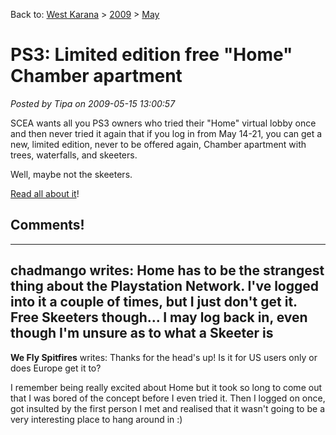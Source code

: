 Back to: [West Karana](/posts/westkarana.md) > [2009](/posts/2009/westkarana.md) > [May](./westkarana.md)
# PS3: Limited edition free "Home" Chamber apartment

*Posted by Tipa on 2009-05-15 13:00:57*

SCEA wants all you PS3 owners who tried their "Home" virtual lobby once and then never tried it again that if you log in from May 14-21, you can get a new, limited edition, never to be offered again, Chamber apartment with trees, waterfalls, and skeeters.

Well, maybe not the skeeters.

[Read all about it](http://playstation.innovyx.net/v?xlllqWvEHWcWqvnJqlPW)!

## Comments!
---
**chadmango** writes: Home has to be the strangest thing about the Playstation Network. I've logged into it a couple of times, but I just don't get it. Free Skeeters though... I may log back in, even though I'm unsure as to what a Skeeter is
---
**We Fly Spitfires** writes: Thanks for the head's up! Is it for US users only or does Europe get it to?

I remember being really excited about Home but it took so long to come out that I was bored of the concept before I even tried it. Then I logged on once, got insulted by the first person I met and realised that it wasn't going to be a very interesting place to hang around in :)
